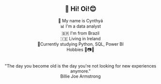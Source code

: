 <h2 align='center'>👋 Hi! Oi!😊</h2> 

<p align='center'>
👩 My name is Cynthyá<br>
📊 I'm a data analyst<br>
🇧🇷 I'm from Brazil<br>
🇮🇪 Living in Ireland<br>
🌱Currently studying Python, SQL, Power BI<br> 
Hobbies 🎵📷🚴<br><br>
</p>

<!--
<p align='center'>
  <a href="#"><img src="https://visitor-badge.glitch.me/badge?page_id=Cynthyah.Cynthyahc??style=for-the-badge&logo=appveyor"></a>
</p>
-->

<p align='center'>
"The day you become old is the day you're not looking for new experiences anymore."<br> 
Billie Joe Armstrong
</p>


